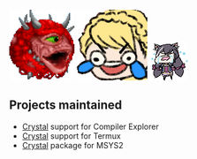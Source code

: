 ![cacopog.png](https://raw.githubusercontent.com/HertzDevil/HertzDevil/master/cacopog.png)
![sharenapaining.gif](https://raw.githubusercontent.com/HertzDevil/HertzDevil/master/sharenapaining.gif)
![KyaruCry.gif](https://raw.githubusercontent.com/HertzDevil/HertzDevil/master/KyaruCry.gif)

## Projects maintained

* [Crystal](https://github.com/compiler-explorer/compiler-explorer/blob/main/etc/config/crystal.amazon.properties) support for Compiler Explorer
* [Crystal](https://github.com/termux/termux-packages/blob/master/packages/crystal/build.sh) support for Termux
* [Crystal](https://github.com/msys2/MINGW-packages/blob/master/mingw-w64-crystal/PKGBUILD) package for MSYS2
